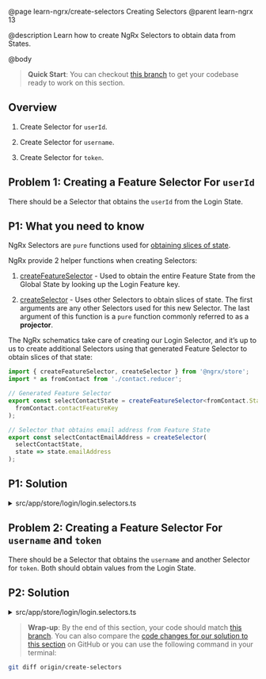 @page learn-ngrx/create-selectors Creating Selectors
@parent learn-ngrx 13

@description Learn how to create NgRx Selectors to obtain data from States.

@body

> **Quick Start**: You can checkout [this branch](https://github.com/bitovi/angular-ngrx-chat/tree/test-reducer) to get your codebase ready to work on this section.


## Overview

1. Create Selector for `userId`.

1. Create Selector for `username`.

1. Create Selector for `token`.


## Problem 1: Creating a Feature Selector For `userId`

There should be a Selector that obtains the `userId` from the Login State.


## P1: What you need to know

NgRx Selectors are `pure` functions used for [obtaining slices of state](https://ngrx.io/guide/store/selectors#using-a-selector-for-one-piece-of-state).

NgRx provide 2 helper functions when creating Selectors:

1. [createFeatureSelector](https://ngrx.io/api/store/createFeatureSelector) - Used to obtain the entire Feature State from the Global State by looking up the Login Feature key.

2. [createSelector](https://ngrx.io/api/store/createSelector) - Uses other Selectors to obtain slices of state. The first arguments are any other Selectors used for this new Selector. The last argument of this function is a `pure` function commonly referred to as a **projector**.

The NgRx schematics take care of creating our Login Selector, and it’s up to us to create additional Selectors using that generated Feature Selector to obtain slices of that state:

```ts
import { createFeatureSelector, createSelector } from '@ngrx/store';
import * as fromContact from './contact.reducer';

// Generated Feature Selector
export const selectContactState = createFeatureSelector<fromContact.State>(
  fromContact.contactFeatureKey
);

// Selector that obtains email address from Feature State
export const selectContactEmailAddress = createSelector(
  selectContactState,
  state => state.emailAddress
);
```


## P1: Solution

<details>
<summary>src/app/store/login/login.selectors.ts</summary>
@diff ../12-test-reducer/login.selectors.ts ./login.selectors-user-id.ts only
</details>


## Problem 2: Creating a Feature Selector For `username` and `token`

There should be a Selector that obtains the `username` and another Selector for `token`. Both should obtain values from the Login State.


## P2: Solution

<details>
<summary>src/app/store/login/login.selectors.ts</summary>
@diff ./login.selectors-user-id.ts ./login.selectors.ts only
</details>


> **Wrap-up**: By the end of this section, your code should match [this branch](https://github.com/bitovi/angular-ngrx-chat/tree/create-selectors). You can also compare the [code changes for our solution to this section](https://github.com/bitovi/angular-ngrx-chat/compare/test-reducer...create-selectors) on GitHub or you can use the following command in your terminal:

```bash
git diff origin/create-selectors
```
